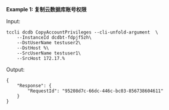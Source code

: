 **Example 1: 复制云数据库账号权限**



Input: 

```
tccli dcdb CopyAccountPrivileges --cli-unfold-argument  \
    --InstanceId dcdbt-fdpjf5zh\
    --DstUserName testuser2\
    --DstHost %\
    --SrcUserName testuser1\
    --SrcHost 172.17.%
```

Output: 
```
{
    "Response": {
        "RequestId": "95208d7c-66dc-446c-bc03-856738604611"
    }
}
```

